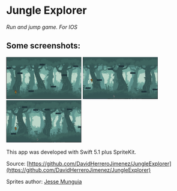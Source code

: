 # Jungle Explorer
*Run and jump game. For IOS*

## Some screenshots:

<img src="images_readme/1.png" alt="drawing" width="200"/>  
<img src="images_readme/2.png" alt="drawing" width="200"/>  
<img src="images_readme/3.png" alt="drawing" width="200"/>

<!-- ## Preview:

[![Jungle explorer preview]({images_readme/1.png})]({video-url} "Jungle Explorer preview") -->

This app was developed with Swift 5.1 plus SpriteKit.

Source: [https://github.com/DavidHerreroJimenez/JungleExplorer](https://github.com/DavidHerreroJimenez/JungleExplorer)

Sprites author: [Jesse Munguia](https://jesse-m.itch.io/)
